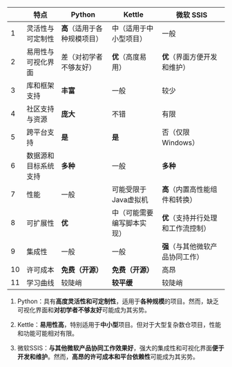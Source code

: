 |  | 特点                 | Python                 | Kettle                  | 微软 SSIS               |
|------|----------------------|------------------------|-------------------------|-------------------------|
| 1    | 灵活性与可定制性       | **高**（适用于各种规模项目） | 中（适用于中小型项目）   | 一般                     |
| 2    | 易用性与可视化界面     | 差（对初学者不够友好）   | **优**（高度易用）           | **优**（界面方便开发和维护） |
| 3    | 库和框架支持          | **丰富**                    | 一般                     | 较少                     |
| 4    | 社区支持与资源         | **庞大**                    | 不错                     | 有限                     |
| 5    | 跨平台支持            | **是**                      | **是**                       | 否（仅限Windows）        |
| 6    | 数据源和目标系统支持   | **多种**                    | 一般                     | **多种**                     |
| 7    | 性能                 | 一般                    | 可能受限于Java虚拟机     | **高**（内置高性能组件和转换）|
| 8    | 可扩展性              | **优**                      | 中（可能需要编写脚本实现） | **优**（支持并行处理和工作流控制）|
| 9    | 集成性               | 一般                    | 一般                     | **强**（与其他微软产品协同工作）|
| 10   | 许可成本             | **免费（开源）**            | **免费（开源）**             | 高昂                     |
| 11   | 学习曲线              | 较陡峭                  | **较平缓**                   | 较陡峭                   |

1.  Python：具有**高度灵活性和可定制性**，适用于**各种规模**的项目。然而，缺乏可视化界面和**对初学者不够友好**可能成为其劣势。
    
2.  Kettle：**易用性高**，特别适用于**中小型**项目。但对于大型复杂数仓项目，性能和功能可能相对有限。
    
3.  微软SSIS：**与其他微软产品协同工作效果好**，强大的集成性和可视化界面**便于开发和维护**。然而，**高昂的许可成本和平台依赖性**可能成为其劣势。